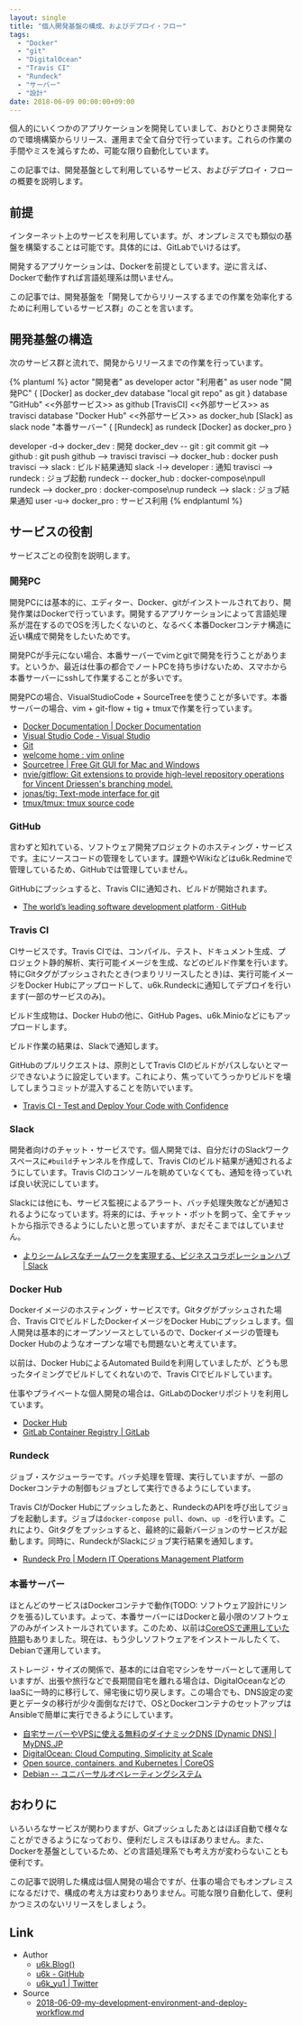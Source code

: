 ```yaml
---
layout: single
title: "個人開発基盤の構成、およびデプロイ・フロー"
tags:
  - "Docker"
  - "git"
  - "DigitalOcean"
  - "Travis CI"
  - "Rundeck"
  - "サーバー"
  - "設計"
date: 2018-06-09 00:00:00+09:00
---
```


個人的にいくつかのアプリケーションを開発していまして、おひとりさま開発なので環境構築からリリース、運用まで全て自分で行っています。これらの作業の手間やミスを減らすため、可能な限り自動化しています。

この記事では、開発基盤として利用しているサービス、およびデプロイ・フローの概要を説明します。

## 前提

インターネット上のサービスを利用しています。が、オンプレミスでも類似の基盤を構築することは可能です。具体的には、GitLabでいけるはず。

開発するアプリケーションは、Dockerを前提としています。逆に言えば、Dockerで動作すれば言語処理系は問いません。

この記事では、開発基盤を「開発してからリリースするまでの作業を効率化するために利用しているサービス群」のことを言います。

## 開発基盤の構造

次のサービス群と流れで、開発からリリースまでの作業を行っています。

{% plantuml %}
actor "開発者" as developer
actor "利用者" as user
node "開発PC" {
  [Docker] as docker_dev
  database "local git repo" as git
}
database "GitHub" <<外部サービス>> as github
[TravisCI] <<外部サービス>> as travisci
database "Docker Hub" <<外部サービス>> as docker_hub
[Slack] as slack
node "本番サーバー" {
  [Rundeck] as rundeck
  [Docker] as docker_pro
}

developer -d-> docker_dev : 開発
docker_dev -- git : git commit
git --> github : git push
github --> travisci
travisci --> docker_hub : docker push
travisci --> slack : ビルド結果通知
slack -l-> developer : 通知
travisci --> rundeck : ジョブ起動
rundeck -- docker_hub : docker-compose\npull
rundeck --> docker_pro : docker-compose\nup
rundeck --> slack : ジョブ結果通知
user -u-> docker_pro : サービス利用
{% endplantuml %}

## サービスの役割

サービスごとの役割を説明します。

### 開発PC

開発PCには基本的に、エディター、Docker、gitがインストールされており、開発作業はDockerで行っています。開発するアプリケーションによって言語処理系が混在するのでOSを汚したくないのと、なるべく本番Dockerコンテナ構造に近い構成で開発をしたいためです。

開発PCが手元にない場合、本番サーバーでvimとgitで開発を行うことがあります。というか、最近は仕事の都合でノートPCを持ち歩けないため、スマホから本番サーバーにsshして作業することが多いです。

開発PCの場合、VisualStudioCode + SourceTreeを使うことが多いです。本番サーバーの場合、vim + git-flow + tig + tmuxで作業を行っています。

- [Docker Documentation \| Docker Documentation](https://docs.docker.com/)
- [Visual Studio Code - Visual Studio](https://www.microsoft.com/ja-jp/dev/products/code-vs.aspx)
- [Git](https://git-scm.com/)
- [welcome home : vim online](https://www.vim.org/)
- [Sourcetree \| Free Git GUI for Mac and Windows](https://www.sourcetreeapp.com/)
- [nvie/gitflow: Git extensions to provide high-level repository operations for Vincent Driessen's branching model.](https://github.com/nvie/gitflow)
- [jonas/tig: Text-mode interface for git](https://github.com/jonas/tig)
- [tmux/tmux: tmux source code](https://github.com/tmux/tmux)

### GitHub

言わずと知れている、ソフトウェア開発プロジェクトのホスティング・サービスです。主にソースコードの管理をしています。課題やWikiなどはu6k.Redmineで管理しているため、GitHubでは管理していません。

GitHubにプッシュすると、Travis CIに通知され、ビルドが開始されます。

- [The world’s leading software development platform · GitHub](https://github.com/)

### Travis CI

CIサービスです。Travis CIでは、コンパイル、テスト、ドキュメント生成、プロジェクト静的解析、実行可能イメージを生成、などのビルド作業を行います。特にGitタグがプッシュされたとき(つまりリリースしたとき)は、実行可能イメージをDocker Hubにアップロードして、u6k.Rundeckに通知してデプロイを行います(一部のサービスのみ)。

ビルド生成物は、Docker Hubの他に、GitHub Pages、u6k.Minioなどにもアップロードします。

ビルド作業の結果は、Slackで通知します。

GitHubのプルリクエストは、原則としてTravis CIのビルドがパスしないとマージできないように設定しています。これにより、焦っていてうっかりビルドを壊してしまうコミットが混入することを防いでいます。

- [Travis CI - Test and Deploy Your Code with Confidence](https://travis-ci.org/)

### Slack

開発者向けのチャット・サービスです。個人開発では、自分だけのSlackワークスペースに`#build`チャンネルを作成して、Travis CIのビルド結果が通知されるようにしています。Travis CIのコンソールを眺めていなくても、通知を待っていれば良い状況にしています。

Slackには他にも、サービス監視によるアラート、バッチ処理失敗などが通知されるようになっています。将来的には、チャット・ボットを飼って、全てチャットから指示できるようにしたいと思っていますが、まだそこまではしていません。

- [よりシームレスなチームワークを実現する、ビジネスコラボレーションハブ \| Slack](https://slack.com/)

### Docker Hub

Dockerイメージのホスティング・サービスです。Gitタグがプッシュされた場合、Travis CIでビルドしたDockerイメージをDocker Hubにプッシュします。個人開発は基本的にオープンソースとしているので、Dockerイメージの管理もDocker Hubのようなオープンな場でも問題ないと考えています。

以前は、Docker HubによるAutomated Buildを利用していましたが、どうも思ったタイミングでビルドしてくれないので、Travis CIでビルドしています。

仕事やプライベートな個人開発の場合は、GitLabのDockerリポジトリを利用しています。

- [Docker Hub](https://hub.docker.com/)
- [GitLab Container Registry \| GitLab](https://docs.gitlab.com/ce/user/project/container_registry.html)

### Rundeck

ジョブ・スケジューラーです。バッチ処理を管理、実行していますが、一部のDockerコンテナの制御もジョブとして実行できるようにしています。

Travis CIがDocker Hubにプッシュしたあと、RundeckのAPIを呼び出してジョブを起動します。ジョブは`docker-compose pull`、`down`、`up -d`を行います。これにより、Gitタグをプッシュすると、最終的に最新バージョンのサービスが起動します。同時に、RundeckがSlackにジョブ実行結果を通知します。

- [Rundeck Pro \| Modern IT Operations Management Platform](https://www.rundeck.com/)

### 本番サーバー

ほとんどのサービスはDockerコンテナで動作(TODO: ソフトウェア設計にリンクを張る)しています。よって、本番サーバーにはDockerと最小限のソフトウェアのみがインストールされています。このため、以前は[CoreOSで運用していた時期](/2017/04/28/my-server-specification-for-hardware.html)もありました。現在は、もう少しソフトウェアをインストールしたくて、Debianで運用しています。

ストレージ・サイズの関係で、基本的には自宅マシンをサーバーとして運用していますが、出張や旅行などで長期間自宅を離れる場合は、DigitalOceanなどのIaaSに一時的に移行して、帰宅後に切り戻します。この場合でも、DNS設定の変更とデータの移行が少々面倒なだけで、OSとDockerコンテナのセットアップはAnsibleで簡単に実行できるようにしています。

- [自宅サーバーやVPSに使える無料のダイナミックDNS (Dynamic DNS) \| MyDNS.JP](https://www.mydns.jp/)
- [DigitalOcean: Cloud Computing, Simplicity at Scale](https://www.digitalocean.com/)
- [Open source, containers, and Kubernetes \| CoreOS](https://coreos.com/)
- [Debian -- ユニバーサルオペレーティングシステム](https://www.debian.org/)

## おわりに

いろいろなサービスが関わりますが、Gitプッシュしたあとはほぼ自動で様々なことができるようになっており、便利だしミスもほぼありません。また、Dockerを基盤としているため、どの言語処理系でも考え方が変わらないことも便利です。

この記事で説明した構成は個人開発の場合ですが、仕事の場合でもオンプレミスになるだけで、構成の考え方は変わりありません。可能な限り自動化して、便利かつミスのないリリースをしましょう。

## Link

- Author
  - [u6k.Blog()](https://blog.u6k.me/)
  - [u6k - GitHub](https://github.com/u6k)
  - [u6k_yu1 \| Twitter](https://twitter.com/u6k_yu1)
- Source
  - [2018-06-09-my-development-environment-and-deploy-workflow.md](https://github.com/u6k/blog/blob/master/_posts/2018-06-09-my-development-environment-and-deploy-workflow.md)
